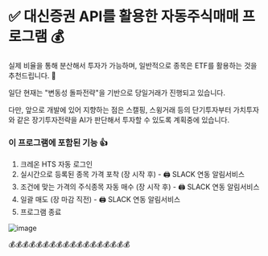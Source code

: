 # :white_check_mark: 대신증권 API를 활용한 자동주식매매 프로그램 :moneybag:

실제 비율을 통해 분산해서 투자가 가능하며, 일반적으로 종목은 ETF를 활용하는 것을 추천드립니다. :pray:

일단 현재는 "변동성 돌파전략"을 기반으로 당일거래가 진행되고 있습니다.

다만, 앞으로 개발에 있어 지향하는 점은 스캘핑, 스윙거래 등의 단기투자부터 가치투자와 같은 장기투자전략을 AI가 판단해서 투자할 수 있도록 계획중에 있습니다.

### 이 프로그램에 포함된 기능 :+1:
1. 크레온 HTS 자동 로그인
2. 실시간으로 등록된 종목 가격 포착 (장 시작 후) - :printer: SLACK 연동 알림서비스
3. 조건에 맞는 가격의 주식종목 자동 매수 (장 시작 후) - :printer: SLACK 연동 알림서비스
4. 일괄 매도 (장 마감 직전) - :printer: SLACK 연동 알림서비스
5. 프로그램 종료

![image](https://user-images.githubusercontent.com/86232509/136301728-0f4f75ad-6281-40a4-80a1-7b33ae440b05.png)

:moneybag::moneybag::moneybag::moneybag::moneybag::moneybag::moneybag::moneybag::moneybag::moneybag::moneybag::moneybag::moneybag::moneybag::moneybag::moneybag::moneybag::moneybag:
